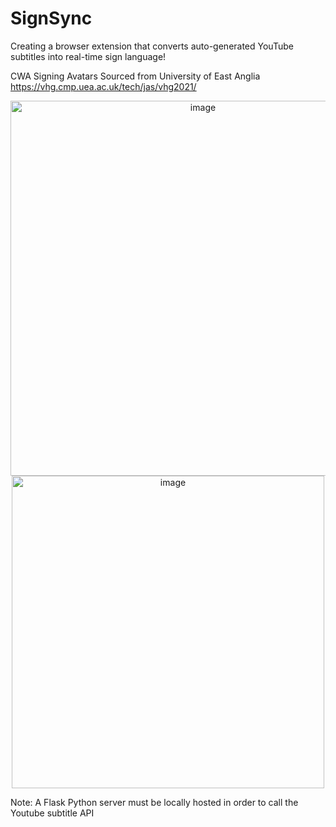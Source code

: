 # SignSync

Creating a browser extension that converts auto-generated YouTube subtitles into real-time sign language!

CWA Signing Avatars Sourced from University of East Anglia  
https://vhg.cmp.uea.ac.uk/tech/jas/vhg2021/ 


<div align="center">
<img width="600" alt="image" src="https://github.com/SamChenYu/SignSync/assets/150127006/e6dbb6d7-219e-4a03-93e4-41e0e0bfd555">
  <img width="500" alt="image" src="https://github.com/SamChenYu/SignSync/assets/150127006/2f39bb76-96a0-4ed9-b289-e0ba9fc5ddfc">
</div>

Note: A Flask Python server must be locally hosted in order to call the Youtube subtitle API
